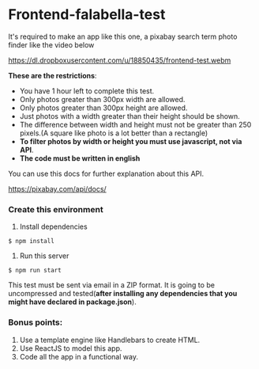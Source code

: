 # Frontend-falabella-test

It's required to make an app like this one, a pixabay search term photo finder like the video below

https://dl.dropboxusercontent.com/u/18850435/frontend-test.webm


**These are the restrictions**:

- You have 1 hour left to complete this test.
- Only photos greater than 300px width are allowed.
- Only photos greater than 300px height are allowed.
- Just photos with a width greater than their height should be shown.
- The difference between width and height must not be greater than 250 pixels.(A square like photo is a lot better than a rectangle)
- **To filter photos by width or height you must use javascript, not via API**.
- **The code must be written in english**

You can use this docs for further explanation about this API.

https://pixabay.com/api/docs/


### Create this environment

1. Install dependencies
```shell
$ npm install
```

1. Run this server
```shell
$ npm run start
```


This test must be sent via email in a ZIP format. It is going to be uncompressed and tested(**after installing any dependencies that you might have declared in package.json**).


### Bonus points:

1. Use a template engine like Handlebars to create HTML.
1. Use ReactJS to model this app.
1. Code all the app in a functional way.
